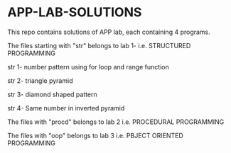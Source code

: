 # APP-LAB-SOLUTIONS
This repo contains solutions of APP lab, each containing 4 programs.

The files starting with "str" belongs to lab 1- i.e. STRUCTURED PROGRAMMING 

str 1- number pattern using for loop and range function

str 2- triangle pyramid

str 3- diamond shaped pattern

str 4- Same number in inverted pyramid

The files with "procd" belongs to lab 2 i.e. PROCEDURAL PROGRAMMING

The files with "oop" belongs to lab 3 i.e. PBJECT ORIENTED PROGRAMMING
